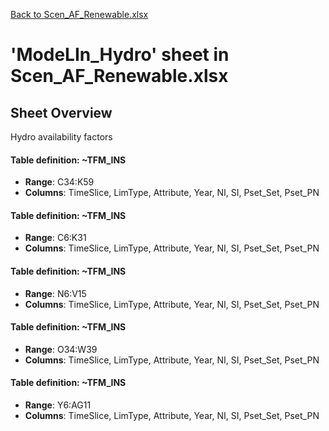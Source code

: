 [Back to Scen_AF_Renewable.xlsx](README.md)

# 'ModeLIn_Hydro' sheet in Scen_AF_Renewable.xlsx

## Sheet Overview

Hydro availability factors

#### Table definition: ~TFM_INS
- **Range**: C34:K59
- **Columns**: TimeSlice, LimType, Attribute, Year, NI, SI, Pset_Set, Pset_PN

#### Table definition: ~TFM_INS
- **Range**: C6:K31
- **Columns**: TimeSlice, LimType, Attribute, Year, NI, SI, Pset_Set, Pset_PN

#### Table definition: ~TFM_INS
- **Range**: N6:V15
- **Columns**: TimeSlice, LimType, Attribute, Year, NI, SI, Pset_Set, Pset_PN

#### Table definition: ~TFM_INS
- **Range**: O34:W39
- **Columns**: TimeSlice, LimType, Attribute, Year, NI, SI, Pset_Set, Pset_PN

#### Table definition: ~TFM_INS
- **Range**: Y6:AG11
- **Columns**: TimeSlice, LimType, Attribute, Year, NI, SI, Pset_Set, Pset_PN

